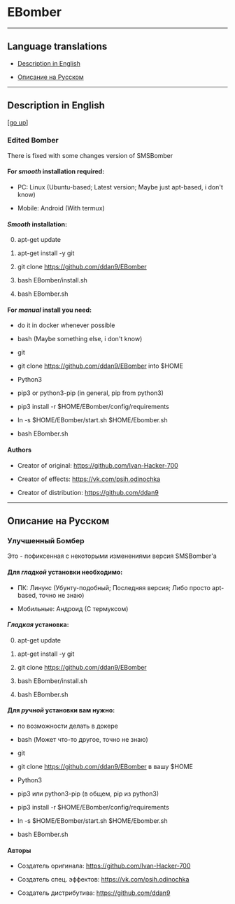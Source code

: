 # EBomber

----------------------------------------------

## Language translations

- [Description in English](#Description-in-English)

- [Описание на Русском](#Описание-на-Русском)

----------------------------------------------

## Description in English 

[[go up]](#Language-translations)

### Edited Bomber

There is fixed with some changes version of SMSBomber

#### For ***smooth*** installation required: 

- PC: Linux (Ubuntu-based; Latest version; Maybe just apt-based, i don't know)

- Mobile: Android (With termux)

#### ***Smooth*** installation:

0. apt-get update 

1. apt-get install -y git

2. git clone https://github.com/ddan9/EBomber

3. bash EBomber/install.sh

4. bash EBomber.sh

#### For ***manual*** install you need:

- do it in docker whenever possible

- bash (Maybe something else, i don't know)

- git

- git clone https://github.com/ddan9/EBomber into $HOME

- Python3

- pip3 or python3-pip (in general, pip from python3)

- pip3 install -r $HOME/EBomber/config/requirements

- ln -s $HOME/EBomber/start.sh $HOME/Ebomber.sh

- bash EBomber.sh

#### Authors

- Creator of original: https://github.com/Ivan-Hacker-700

- Creator of effects: https://vk.com/psih.odinochka

- Creator of distribution: https://github.com/ddan9

----------------------------------------------

## Описание на Русском

### Улучшенный Бомбер
 
Это - пофиксенная с некоторыми изменениями версия SMSBomber'а

#### Для ***гладкой*** установки необходимо:

- ПК: Линукс (Убунту-подобный; Последняя версия; Либо просто apt-based, точно не знаю)

- Мобильные: Андроид (С термуксом)

#### ***Гладкая*** установка:

0. apt-get update 

1. apt-get install -y git

2. git clone https://github.com/ddan9/EBomber

3. bash EBomber/install.sh

4. bash EBomber.sh

#### Для ***ручной*** установки вам нужно:

- по возможности делать в докере

- bash (Может что-то другое, точно не знаю)

- git

- git clone https://github.com/ddan9/EBomber в вашу $HOME

- Python3

- pip3 или python3-pip (в общем, pip из python3)

- pip3 install -r $HOME/EBomber/config/requirements

- ln -s $HOME/EBomber/start.sh $HOME/Ebomber.sh

- bash EBomber.sh

#### Авторы

- Создатель оригинала: https://github.com/Ivan-Hacker-700

- Создатель спец. эффектов: https://vk.com/psih.odinochka

- Создатель дистрибутива: https://github.com/ddan9
